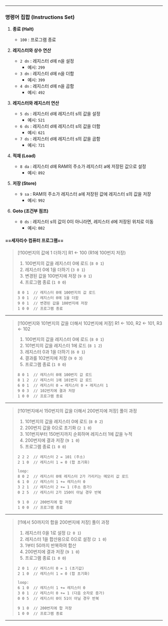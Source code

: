 
---
### 명령어 집합 (Instructions Set)

1. **종료 (Halt)**
	- `100` : 프로그램 종료

 2. **레지스터와 상수 연산**
	- `2 dn` : 레지스터 d에 n을 설정
	    - 예시: `299`
	- `3 dn` : 레지스터 d에 n을 더함
	    - 예시: `399`
	- `4 dn` : 레지스터 d에 n을 곱함
	    - 예시: `492`

 3. **레지스터와 레지스터 연산**
	- `5 ds` : 레지스터 d에 레지스터 s의 값을 설정
	    - 예시: `521`
	- `6 ds` : 레지스터 d에 레지스터 s의 값을 더함
	    - 예시: `621`
	- `7 ds` : 레지스터 d에 레지스터 s의 값을 곱함
	    - 예시: `721`

 4. **적재 (Load)**
	- `8 da` : 레지스터 d에 RAM의 주소가 레지스터 a에 저장된 값으로 설정
	    - 예시: `892`

 5. **저장 (Store)**
	- `9 sa` : RAM의 주소가 레지스터 a에 저장된 값에 레지스터 s의 값을 저장
	    - 예시: `992`

 6. **Goto (조건부 점프)**
	- `0 ds` : 레지스터 s의 값이 0이 아니라면, 레지스터 d에 저장된 위치로 이동
	    - 예시: `082`

#### ==세자리수 컴퓨터 프로그램==

>[!100번지의 값에 1 더하기]
>R1 ← 100 (R1에 100번지 저장)
>1. 100번지의 값을 레지스터 0에 로드 (`8 0 1`)
>2. 레지스터 0에 1을 더하기 (`3 0 1`)
>3. 변경된 값을 100번지에 저장 (`9 0 1`)
>4. 프로그램 종료 (`1 0 0`)
>```
>8 0 1  // 레지스터 0에 100번지의 값 로드
>3 0 1  // 레지스터 0에 1을 더함
>9 0 1  // 변경된 값을 100번지에 저장
>1 0 0  // 프로그램 종료
>```

---
>[!100번지와 101번지의 값을 더해서 102번지에 저장]
>R1 ← 100, R2 ← 101, R3 ← 102
>1. 100번지의 값을 레지스터 0에 로드 (`8 0 1`)
>2. 101번지의 값을 레지스터 1에 로드 (`8 1 2`)
>3. 레지스터 0과 1을 더하기 (`6 0 1`)
>4. 결과를 102번지에 저장 (`9 0 3`)
>5. 프로그램 종료 (`1 0 0`)
>
>```
>8 0 1  // 레지스터 0에 100번지 값 로드
>8 1 2  // 레지스터 1에 101번지 값 로드
>6 0 1  // 레지스터 0 = 레지스터 0 + 레지스터 1
>9 0 3  // 102번지에 결과 저장
>1 0 0  // 프로그램 종료
>```

---
>[!101번지에서 150번지의 값을 더해서 200번지에 저장]
>풀이 과정
>1. 101번지의 값을 레지스터 0에 로드 (`8 0 2`)
>2. 200번지 값을 0으로 초기화 (`2 1 0`)
>3. 101번지부터 150번지까지 순회하며 레지스터 1에 값을 누적
>4. 200번지에 결과 저장 (`9 1 0`)
>5. 프로그램 종료 (`1 0 0`)
>
>```
>2 2 2  // 레지스터 2 = 101 (주소)
>2 1 0  // 레지스터 1 = 0 (합 초기화)
>
>loop:
>8 0 2  // 레지스터 0에 레지스터 2가 가리키는 메모리 값 로드
>6 1 0  // 레지스터 1 += 레지스터 0
>3 2 1  // 레지스터 2 += 1 (주소 증가)
>0 2 5  // 레지스터 2가 150이 아닐 경우 반복
>
>9 1 0  // 200번지에 합 저장
>1 0 0  // 프로그램 종료
>```

---
>[!1에서 50까지의 합을 200번지에 저장]
>풀이 과정
>
>1. 레지스터 0을 1로 설정 (`2 0 1`)
>2. 레지스터 1을 합산용으로 0으로 설정 (`2 1 0`)
>3. 1부터 50까지 반복하여 합산
>4. 200번지에 결과 저장 (`9 1 0`)
>5. 프로그램 종료 (`1 0 0`)
>
>```
>2 0 1  // 레지스터 0 = 1 (초기값)
>2 1 0  // 레지스터 1 = 0 (합 초기화)
>
>loop:
>6 1 0  // 레지스터 1 += 레지스터 0
>3 0 1  // 레지스터 0 += 1 (다음 숫자로 증가)
>0 0 5  // 레지스터 0이 51이 아닐 경우 반복
>
>9 1 0  // 200번지에 합 저장
>1 0 0  // 프로그램 종료
>```

---
